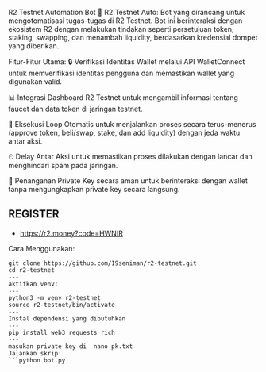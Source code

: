 R2 Testnet Automation Bot
🚀 R2 Testnet Auto: Bot yang dirancang untuk mengotomatisasi tugas-tugas di R2 Testnet. Bot ini berinteraksi dengan ekosistem R2 dengan melakukan tindakan seperti persetujuan token, staking, swapping, dan menambah liquidity, berdasarkan kredensial dompet yang diberikan.

Fitur-Fitur Utama:
🔒 Verifikasi Identitas Wallet melalui API WalletConnect untuk memverifikasi identitas pengguna dan memastikan wallet yang digunakan valid.

📊 Integrasi Dashboard R2 Testnet untuk mengambil informasi tentang faucet dan data token di jaringan testnet.

🔁 Eksekusi Loop Otomatis untuk menjalankan proses secara terus-menerus (approve token, beli/swap, stake, dan add liquidity) dengan jeda waktu antar aksi.

⏱ Delay Antar Aksi untuk memastikan proses dilakukan dengan lancar dan menghindari spam pada jaringan.

🔐 Penanganan Private Key secara aman untuk berinteraksi dengan wallet tanpa mengungkapkan private key secara langsung.
## REGISTER
- https://r2.money?code=HWNIR

Cara Menggunakan:
```
git clone https://github.com/19seniman/r2-testnet.git
cd r2-testnet
---
aktifkan venv:
---
python3 -m venv r2-testnet
source r2-testnet/bin/activate
---
Instal dependensi yang dibutuhkan
---
pip install web3 requests rich
---
masukan private key di  nano pk.txt
Jalankan skrip:
```python bot.py
